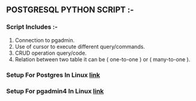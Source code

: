 ## POSTGRESQL PYTHON SCRIPT :-

### Script Includes :-

1. Connection to pgadmin.
2. Use of cursor to execute different query/commands.
3. CRUD operation query/code.
4. Relation between two table it can be ( one-to-one ) or ( many-to-one ).

### Setup For Postgres In Linux [link](https://www.postgresql.org/download/linux/ubuntu/)

### Setup For pgadmin4 In Linux [link](https://www.pgadmin.org/download/pgadmin-4-apt/)

